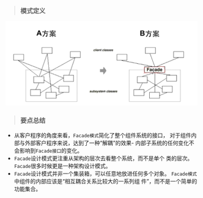 > ### 模式定义

![系统间耦合的复杂度](../IMG/Facade.png)

> ### 要点总结
* 从客户程序的角度来看，`Facade模式`简化了整个组件系统的接口，
对于组件内部与外部客户程序来说，达到了一种“解耦”的效果-
内部子系统的任何变化不会影响到`Facade接口`的变化。
* `Facade`设计模式更注重从架构的层次去看整个系统，而不是单个
类的层次。`Facade`很多时候更是一种架构设计模式。
* `Facade`设计模式并非一个集装箱，可以任意地放进任何多个对象。
`Facade模式`中组件的内部应该是“相互耦合关系比较大的一系列组
件”，而不是一个简单的功能集合。
